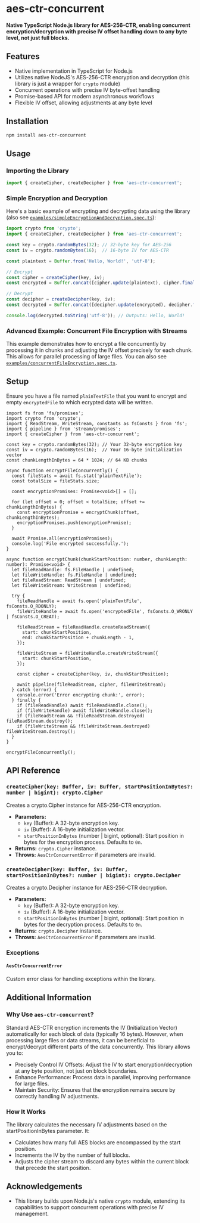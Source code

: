 # aes-ctr-concurrent

**Native TypeScript Node.js library for AES-256-CTR, enabling concurrent encryption/decryption with precise IV offset handling down to any byte level, not just full blocks.**

## Features

- Native implementation in TypeScript for Node.js
- Utilizes native NodeJS's AES-256-CTR encryption and decryption (this library is just a wrapper for `crypto` module)
- Concurrent operations with precise IV byte-offset handling
- Promise-based API for modern asynchronous workflows
- Flexible IV offset, allowing adjustments at any byte level

## Installation

```bash
npm install aes-ctr-concurrent
```

## Usage

### Importing the Library

```typescript
import { createCipher, createDecipher } from 'aes-ctr-concurrent';
```

### Simple Encryption and Decryption

Here's a basic example of encrypting and decrypting data using the library (also see [`examples/simpleEncryptionAndDecryption.spec.ts`](https://github.com/Rychu-Pawel/aes-ctr-concurrent/blob/master/examples/simpleEncryptionAndDecryption.spec.ts)):

```typescript
import crypto from 'crypto';
import { createCipher, createDecipher } from 'aes-ctr-concurrent';

const key = crypto.randomBytes(32); // 32-byte key for AES-256
const iv = crypto.randomBytes(16);  // 16-byte IV for AES-CTR

const plaintext = Buffer.from('Hello, World!', 'utf-8');

// Encrypt
const cipher = createCipher(key, iv);
const encrypted = Buffer.concat([cipher.update(plaintext), cipher.final()]);

// Decrypt
const decipher = createDecipher(key, iv);
const decrypted = Buffer.concat([decipher.update(encrypted), decipher.final()]);

console.log(decrypted.toString('utf-8')); // Outputs: Hello, World!
```

### Advanced Example: Concurrent File Encryption with Streams

This example demonstrates how to encrypt a file concurrently by processing it in chunks and adjusting the IV offset precisely for each chunk. This allows for parallel processing of large files. You can also see [`examples/concurrentFileEncryption.spec.ts`](https://github.com/Rychu-Pawel/aes-ctr-concurrent/blob/master/examples/concurrentFileEncryption.spec.ts).

## Setup

Ensure you have a file named `plainTextFile` that you want to encrypt and empty `encryptedFile` to which ecrypted data will be written.

```
import fs from 'fs/promises';
import crypto from 'crypto';
import { ReadStream, WriteStream, constants as fsConsts } from 'fs';
import { pipeline } from 'stream/promises';
import { createCipher } from 'aes-ctr-concurrent';

const key = crypto.randomBytes(32); // Your 32-byte encryption key
const iv = crypto.randomBytes(16);  // Your 16-byte initialization vector
const chunkLengthInBytes = 64 * 1024; // 64 KB chunks

async function encryptFileConcurrently() {
  const fileStats = await fs.stat('plainTextFile');
  const totalSize = fileStats.size;

  const encryptionPromises: Promise<void>[] = [];

  for (let offset = 0; offset < totalSize; offset += chunkLengthInBytes) {
    const encryptionPromise = encryptChunk(offset, chunkLengthInBytes);
    encryptionPromises.push(encryptionPromise);
  }

  await Promise.all(encryptionPromises);
  console.log('File encrypted successfully.');
}

async function encryptChunk(chunkStartPosition: number, chunkLength: number): Promise<void> {
  let fileReadHandle: fs.FileHandle | undefined;
  let fileWriteHandle: fs.FileHandle | undefined;
  let fileReadStream: ReadStream | undefined;
  let fileWriteStream: WriteStream | undefined;

  try {
    fileReadHandle = await fs.open('plainTextFile', fsConsts.O_RDONLY);
    fileWriteHandle = await fs.open('encryptedFile', fsConsts.O_WRONLY | fsConsts.O_CREAT);

    fileReadStream = fileReadHandle.createReadStream({
      start: chunkStartPosition,
      end: chunkStartPosition + chunkLength - 1,
    });

    fileWriteStream = fileWriteHandle.createWriteStream({
      start: chunkStartPosition,
    });

    const cipher = createCipher(key, iv, chunkStartPosition);

    await pipeline(fileReadStream, cipher, fileWriteStream);
  } catch (error) {
    console.error('Error encrypting chunk:', error);
  } finally {
    if (fileReadHandle) await fileReadHandle.close();
    if (fileWriteHandle) await fileWriteHandle.close();
    if (fileReadStream && !fileReadStream.destroyed) fileReadStream.destroy();
    if (fileWriteStream && !fileWriteStream.destroyed) fileWriteStream.destroy();
  }
}

encryptFileConcurrently();
```

## API Reference

### `createCipher(key: Buffer, iv: Buffer, startPositionInBytes?: number | bigint): crypto.Cipher`

Creates a crypto.Cipher instance for AES-256-CTR encryption.

* **Parameters:**
  * `key` (Buffer): A 32-byte encryption key.
  * `iv` (Buffer): A 16-byte initialization vector.
  * `startPositionInBytes` (number | bigint, optional): Start position in bytes for the encryption process. Defaults to `0n`.
* **Returns:** `crypto.Cipher` instance.
* **Throws:** `AesCtrConcurrentError` if parameters are invalid.

### `createDecipher(key: Buffer, iv: Buffer, startPositionInBytes?: number | bigint): crypto.Decipher`

Creates a crypto.Decipher instance for AES-256-CTR decryption.

* **Parameters:**
  * `key` (Buffer): A 32-byte encryption key.
  * `iv` (Buffer): A 16-byte initialization vector.
  * `startPositionInBytes` (number | bigint, optional): Start position in bytes for the decryption process. Defaults to `0n`.
* **Returns:** `crypto.Decipher` instance.
* **Throws:** `AesCtrConcurrentError` if parameters are invalid.

### Exceptions

#### `AesCtrConcurrentError`

Custom error class for handling exceptions within the library.

## Additional Information

### Why Use `aes-ctr-concurrent`?

Standard AES-CTR encryption increments the IV (Initialization Vector) automatically for each block of data (typically 16 bytes). However, when processing large files or data streams, it can be beneficial to encrypt/decrypt different parts of the data concurrently. This library allows you to:
* Precisely Control IV Offsets: Adjust the IV to start encryption/decryption at any byte position, not just on block boundaries.
* Enhance Performance: Process data in parallel, improving performance for large files.
* Maintain Security: Ensures that the encryption remains secure by correctly handling IV adjustments.

### How It Works

The library calculates the necessary IV adjustments based on the startPositionInBytes parameter. It:
* Calculates how many full AES blocks are encompassed by the start position.
* Increments the IV by the number of full blocks.
* Adjusts the cipher stream to discard any bytes within the current block that precede the start position.

## Acknowledgements

* This library builds upon Node.js's native `crypto` module, extending its capabilities to support concurrent operations with precise IV management.